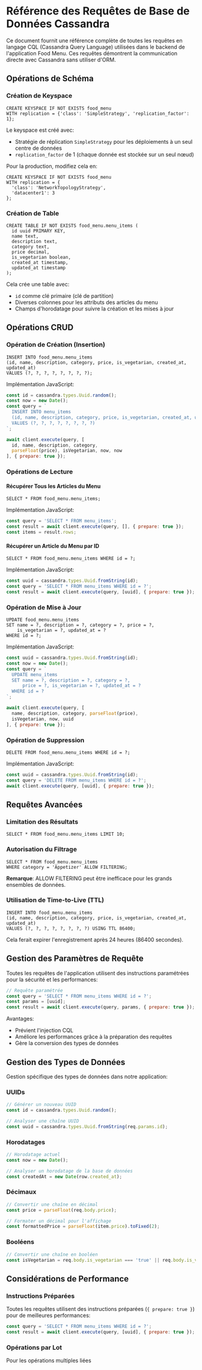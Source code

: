 # Référence des Requêtes de Base de Données Cassandra

Ce document fournit une référence complète de toutes les requêtes en langage CQL (Cassandra Query Language) utilisées dans le backend de l'application Food Menu. Ces requêtes démontrent la communication directe avec Cassandra sans utiliser d'ORM.

## Opérations de Schéma

### Création de Keyspace

```cql
CREATE KEYSPACE IF NOT EXISTS food_menu 
WITH replication = {'class': 'SimpleStrategy', 'replication_factor': 1};
```

Le keyspace est créé avec:
- Stratégie de réplication `SimpleStrategy` pour les déploiements à un seul centre de données
- `replication_factor` de 1 (chaque donnée est stockée sur un seul nœud)

Pour la production, modifiez cela en:

```cql
CREATE KEYSPACE IF NOT EXISTS food_menu 
WITH replication = {
  'class': 'NetworkTopologyStrategy', 
  'datacenter1': 3
};
```

### Création de Table

```cql
CREATE TABLE IF NOT EXISTS food_menu.menu_items (
  id uuid PRIMARY KEY,
  name text,
  description text,
  category text,
  price decimal,
  is_vegetarian boolean,
  created_at timestamp,
  updated_at timestamp
);
```

Cela crée une table avec:
- `id` comme clé primaire (clé de partition)
- Diverses colonnes pour les attributs des articles du menu
- Champs d'horodatage pour suivre la création et les mises à jour

## Opérations CRUD

### Opération de Création (Insertion)

```cql
INSERT INTO food_menu.menu_items 
(id, name, description, category, price, is_vegetarian, created_at, updated_at)
VALUES (?, ?, ?, ?, ?, ?, ?, ?);
```

Implémentation JavaScript:
```javascript
const id = cassandra.types.Uuid.random();
const now = new Date();
const query = `
  INSERT INTO menu_items 
  (id, name, description, category, price, is_vegetarian, created_at, updated_at)
  VALUES (?, ?, ?, ?, ?, ?, ?, ?)
`;

await client.execute(query, [
  id, name, description, category, 
  parseFloat(price), isVegetarian, now, now
], { prepare: true });
```

### Opérations de Lecture

#### Récupérer Tous les Articles du Menu

```cql
SELECT * FROM food_menu.menu_items;
```

Implémentation JavaScript:
```javascript
const query = 'SELECT * FROM menu_items';
const result = await client.execute(query, [], { prepare: true });
const items = result.rows;
```

#### Récupérer un Article du Menu par ID

```cql
SELECT * FROM food_menu.menu_items WHERE id = ?;
```

Implémentation JavaScript:
```javascript
const uuid = cassandra.types.Uuid.fromString(id);
const query = 'SELECT * FROM menu_items WHERE id = ?';
const result = await client.execute(query, [uuid], { prepare: true });
```

### Opération de Mise à Jour

```cql
UPDATE food_menu.menu_items 
SET name = ?, description = ?, category = ?, price = ?, 
    is_vegetarian = ?, updated_at = ?
WHERE id = ?;
```

Implémentation JavaScript:
```javascript
const uuid = cassandra.types.Uuid.fromString(id);
const now = new Date();
const query = `
  UPDATE menu_items 
  SET name = ?, description = ?, category = ?, 
      price = ?, is_vegetarian = ?, updated_at = ?
  WHERE id = ?
`;

await client.execute(query, [
  name, description, category, parseFloat(price), 
  isVegetarian, now, uuid
], { prepare: true });
```

### Opération de Suppression

```cql
DELETE FROM food_menu.menu_items WHERE id = ?;
```

Implémentation JavaScript:
```javascript
const uuid = cassandra.types.Uuid.fromString(id);
const query = 'DELETE FROM menu_items WHERE id = ?';
await client.execute(query, [uuid], { prepare: true });
```

## Requêtes Avancées

### Limitation des Résultats

```cql
SELECT * FROM food_menu.menu_items LIMIT 10;
```

### Autorisation du Filtrage

```cql
SELECT * FROM food_menu.menu_items 
WHERE category = 'Appetizer' ALLOW FILTERING;
```

**Remarque**: ALLOW FILTERING peut être inefficace pour les grands ensembles de données.

### Utilisation de Time-to-Live (TTL)

```cql
INSERT INTO food_menu.menu_items 
(id, name, description, category, price, is_vegetarian, created_at, updated_at)
VALUES (?, ?, ?, ?, ?, ?, ?, ?) USING TTL 86400;
```

Cela ferait expirer l'enregistrement après 24 heures (86400 secondes).

## Gestion des Paramètres de Requête

Toutes les requêtes de l'application utilisent des instructions paramétrées pour la sécurité et les performances:

```javascript
// Requête paramétrée
const query = 'SELECT * FROM menu_items WHERE id = ?';
const params = [uuid];
const result = await client.execute(query, params, { prepare: true });
```

Avantages:
- Prévient l'injection CQL
- Améliore les performances grâce à la préparation des requêtes
- Gère la conversion des types de données

## Gestion des Types de Données

Gestion spécifique des types de données dans notre application:

### UUIDs

```javascript
// Générer un nouveau UUID
const id = cassandra.types.Uuid.random();

// Analyser une chaîne UUID
const uuid = cassandra.types.Uuid.fromString(req.params.id);
```

### Horodatages

```javascript
// Horodatage actuel
const now = new Date();

// Analyser un horodatage de la base de données
const createdAt = new Date(row.created_at);
```

### Décimaux

```javascript
// Convertir une chaîne en décimal
const price = parseFloat(req.body.price);

// Formater un décimal pour l'affichage
const formattedPrice = parseFloat(item.price).toFixed(2);
```

### Booléens

```javascript
// Convertir une chaîne en booléen
const isVegetarian = req.body.is_vegetarian === 'true' || req.body.is_vegetarian === true;
```

## Considérations de Performance

### Instructions Préparées

Toutes les requêtes utilisent des instructions préparées (`{ prepare: true }`) pour de meilleures performances:

```javascript
const query = 'SELECT * FROM menu_items WHERE id = ?';
const result = await client.execute(query, [uuid], { prepare: true });
```

### Opérations par Lot

Pour les opérations multiples liées